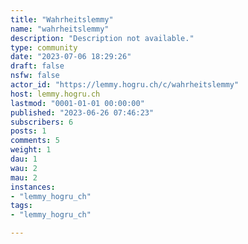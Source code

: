 ```yaml
---
title: "Wahrheitslemmy" 
name: "wahrheitslemmy"
description: "Description not available."
type: community
date: "2023-07-06 18:29:26"
draft: false
nsfw: false
actor_id: "https://lemmy.hogru.ch/c/wahrheitslemmy"
host: lemmy.hogru.ch
lastmod: "0001-01-01 00:00:00"
published: "2023-06-26 07:46:23"
subscribers: 6
posts: 1
comments: 5
weight: 1
dau: 1
wau: 2
mau: 2
instances:
- "lemmy_hogru_ch"
tags: 
- "lemmy_hogru_ch"

---
```

